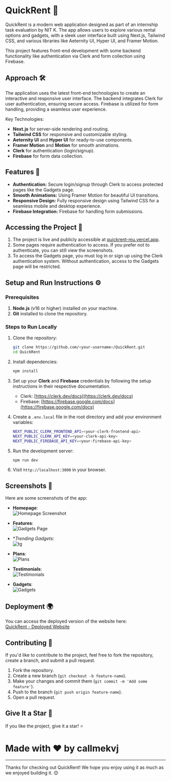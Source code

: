 
# QuickRent 🚀

QuickRent is a modern web application designed as part of an internship task evaluation by NIT K. The app allows users to explore various rental options and gadgets, with a sleek user interface built using Next.js, Tailwind CSS, and various libraries like Aeternity UI, Hyper UI, and Framer Motion.

This project features front-end development with some backend functionality like authentication via Clerk and form collection using Firebase.

## Approach 🛠️

The application uses the latest front-end technologies to create an interactive and responsive user interface. The backend integrates Clerk for user authentication, ensuring secure access. Firebase is utilized for form handling, providing a seamless user experience.

Key Technologies:
- **Next.js** for server-side rendering and routing.
- **Tailwind CSS** for responsive and customizable styling.
- **Aeternity UI** and **Hyper UI** for ready-to-use components.
- **Framer Motion** and **Motion** for smooth animations.
- **Clerk** for authentication (login/signup).
- **Firebase** for form data collection.

## Features 🌟

- **Authentication:** Secure login/signup through Clerk to access protected pages like the Gadgets page.
- **Smooth Animations:** Using Framer Motion for beautiful UI transitions.
- **Responsive Design:** Fully responsive design using Tailwind CSS for a seamless mobile and desktop experience.
- **Firebase Integration:** Firebase for handling form submissions.

## Accessing the Project 🔐

1. The project is live and publicly accessible at [quickrent-mu.vercel.app](https://quickrent-mu.vercel.app/).
2. Some pages require authentication to access. If you prefer not to authenticate, you can still view the screenshots.
3. To access the Gadgets page, you must log in or sign up using the Clerk authentication system. Without authentication, access to the Gadgets page will be restricted.


## Setup and Run Instructions ⚙️

### Prerequisites

1. **Node.js** (v16 or higher) installed on your machine.
2. **Git** installed to clone the repository.

### Steps to Run Locally

1. Clone the repository:

   ```bash
   git clone https://github.com/<your-username>/QuickRent.git
   cd QuickRent
   ```

2. Install dependencies:

   ```bash
   npm install
   ```

3. Set up your **Clerk** and **Firebase** credentials by following the setup instructions in their respective documentation.
   - Clerk: [https://clerk.dev/docs](https://clerk.dev/docs)
   - Firebase: [https://firebase.google.com/docs](https://firebase.google.com/docs)

4. Create a `.env.local` file in the root directory and add your environment variables:

   ```bash
   NEXT_PUBLIC_CLERK_FRONTEND_API=<your-clerk-frontend-api>
   NEXT_PUBLIC_CLERK_API_KEY=<your-clerk-api-key>
   NEXT_PUBLIC_FIREBASE_API_KEY=<your-firebase-api-key>
   ```

5. Run the development server:

   ```bash
   npm run dev
   ```

6. Visit `http://localhost:3000` in your browser.

## Screenshots 📸

Here are some screenshots of the app:

- **Homepage**:  
  ![Homepage Screenshot](./screenshots/1.png)

- **Features**:  
  ![Gadgets Page](./screenshots/2.png)

- **Trending Gadgets*:  
  ![tg](./screenshots/3.png)

- **Plans**:  
  ![Plans](./screenshots/4.png)

- **Testimonials**:  
  ![Testimonials](./screenshots/5.png)

- **Gadgets**:  
  ![Gadgets](./screenshots/6.png)

## Deployment 🌍

You can access the deployed version of the website here:  
[QuickRent - Deployed Website](https://quickrent-website.vercel.app)

## Contributing 🤝

If you'd like to contribute to the project, feel free to fork the repository, create a branch, and submit a pull request.

1. Fork the repository.
2. Create a new branch (`git checkout -b feature-name`).
3. Make your changes and commit them (`git commit -m 'Add some feature'`).
4. Push to the branch (`git push origin feature-name`).
5. Open a pull request.

## Give It a Star 🌟

If you like the project, give it a star! ⭐

# Made with ❤️ by callmekvj 

---
Thanks for checking out QuickRent! We hope you enjoy using it as much as we enjoyed building it. 😊
